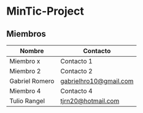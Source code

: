 # MinTic-Project

## Miembros

|   Nombre    |       Contacto      |
| --------    | -----------      |
|   Miembro x      |      Contacto 1    |
|   Miembro 2    | Contacto 2 |
|   Gabriel Romero    |     gabrielhro10@gmail.com   |
|  Miembro 4 |   Contacto 4  |
|   Tulio Rangel   |  tjrn20@hotmail.com  |
